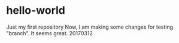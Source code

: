 # hello-world
Just my first repository
Now, I am making some changes for testing "branch".
It seems great.
20170312
